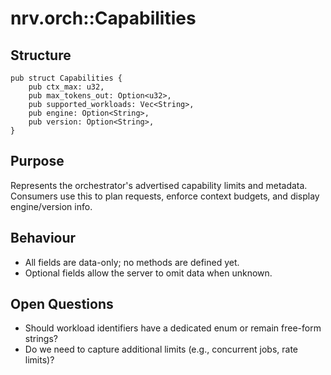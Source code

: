 # nrv.orch::Capabilities

## Structure
```
pub struct Capabilities {
    pub ctx_max: u32,
    pub max_tokens_out: Option<u32>,
    pub supported_workloads: Vec<String>,
    pub engine: Option<String>,
    pub version: Option<String>,
}
```

## Purpose
Represents the orchestrator's advertised capability limits and metadata. Consumers use this to plan
requests, enforce context budgets, and display engine/version info.

## Behaviour
- All fields are data-only; no methods are defined yet.
- Optional fields allow the server to omit data when unknown.

## Open Questions
- Should workload identifiers have a dedicated enum or remain free-form strings?
- Do we need to capture additional limits (e.g., concurrent jobs, rate limits)?
